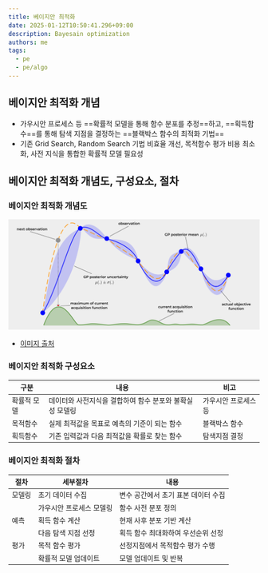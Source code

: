 ```yaml
---
title: 베이지안 최적화
date: 2025-01-12T10:50:41.296+09:00
description: Bayesain optimization
authors: me
tags:
  - pe
  - pe/algo
---
```


## 베이지안 최적화 개념

- 가우시안 프로세스 등 ==확률적 모델을 통해 함수 분포를 추정==하고, ==획득함수==를 통해 탐색 지점을 결정하는 ==블랙박스 함수의 최적화 기법==
- 기존 Grid Search, Random Search 기법 비효율 개선, 목적함수 평가 비용 최소화, 사전 지식을 통합한 확률적 모델 필요성

## 베이지안 최적화 개념도, 구성요소, 절차

### 베이지안 최적화 개념도

![베이지안 최적화](./assets/bayesian-optimization.webp)

- [이미지 출처](https://firasalhafez.com/2021/05/12/finding-the-optimal-learning-rate-using-bayesian-optimization/>)

### 베이지안 최적화 구성요소

| 구분 | 내용 | 비고 |
| --- | --- | --- |
| 확률적 모델 | 데이터와 사전지식을 결합하여 함수 분포와 불확실성 모델링 | 가우시안 프로세스 등 |
| 목적함수 | 실제 최적값을 목표로 예측의 기준이 되는 함수 | 블랙박스 함수 |
| 획득함수 | 기존 입력값과 다음 최적값을 확률로 찾는 함수 | 탐색지점 결정 |

### 베이지안 최적화 절차

| 절차 | 세부절차 | 내용 |
| --- | --- | --- |
| 모델링 | 초기 데이터 수집 | 변수 공간에서 초기 표본 데이터 수집 |
| | 가우시안 프로세스 모델링 | 함수 사전 분포 정의 |
| 예측 | 획득 함수 계산 | 현재 사후 분포 기반 계산 |
| | 다음 탐색 지점 선정 | 획득 함수 최대화하여 우선순위 선정 |
| 평가 | 목적 함수 평가 | 선정지점에서 목적함수 평가 수행 |
| | 확률적 모델 업데이트 | 모델 업데이트 및 반복 |
